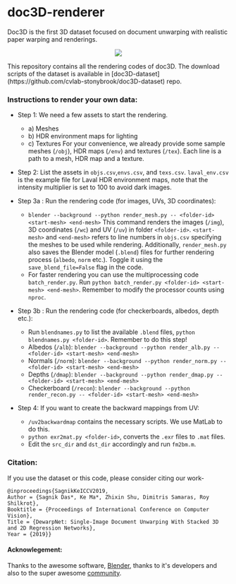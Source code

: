 
# doc3D-renderer
Doc3D is the first 3D dataset focused on document unwarping with realistic paper warping and renderings.
<p align="center">
  <img src="data.gif">
</p>
This repository contains all the rendering codes of doc3D. 
The download scripts of the dataset is available in [doc3D-dataset](https://github.com/cvlab-stonybrook/doc3D-dataset) repo. 

### Instructions to render your own data:
- Step 1: We need a few assets to start the rendering.
	- a) Meshes
	- b) HDR environment maps for lighting
	- c) Textures
For your convenience, we already provide some sample meshes (`/obj`), HDR maps (`/env`) and textures (`/tex`). Each line is a path to a mesh, HDR map  and a texture.

- Step 2: List the assets in `objs.csv`,`envs.csv`, and `texs.csv`. `laval_env.csv` is the example file for Laval HDR environment maps, note that the intensity multiplier is set to 100 to avoid dark images.  
- Step 3a : Run the rendering code (for images, UVs, 3D coordinates):
	- `blender --background --python render_mesh.py -- <folder-id> <start-mesh> <end-mesh>`
	This command renders the images (`/img`), 3D coordinates (`/wc`) and UV (`/uv`) in folder `<folder-id>`. `<start-mesh>` and `<end-mesh>` refers to line numbers in `objs.csv` specifying the meshes to be used while rendering.
	Additionally,  `render_mesh.py` also saves the Blender model (`.blend`) files for further rendering process (`albedo`, `norm` etc.). Toggle it using the `save_blend_file=False` flag in the code.
	- For faster rendering you can use the multiprocessing code `batch_render.py`. Run `python batch_render.py <folder-id> <start-mesh> <end-mesh>`. Remember to modify the processor counts using `nproc`.
- Step 3b : Run the rendering code (for checkerboards, albedos, depth etc.):
	- Run `blendnames.py` to list the available `.blend` files, `python blendnames.py <folder-id>`. Remember to do this step!
	- Albedos (`/alb`): `blender --background --python render_alb.py -- <folder-id> <start-mesh> <end-mesh>`
	- Normals (`/norm`): `blender --background --python render_norm.py -- <folder-id> <start-mesh> <end-mesh>`
	- Depths (`/dmap`): `blender --background --python render_dmap.py -- <folder-id> <start-mesh> <end-mesh>`
	- Checkerboard (`/recon`): `blender --background --python render_recon.py -- <folder-id> <start-mesh> <end-mesh>`
- Step 4: If you want to create the backward mappings from UV:
	- `/uv2backwardmap` contains the necessary scripts. We use MatLab to do this.
	- `python exr2mat.py <folder-id>`, converts the `.exr` files to `.mat` files.
	- Edit the `src_dir` and `dst_dir` accordingly and run `fm2bm.m`. 

### Citation:
If you use the dataset or this code, please consider citing our work-
```
@inproceedings{SagnikKeICCV2019, 
Author = {Sagnik Das*, Ke Ma*, Zhixin Shu, Dimitris Samaras, Roy Shilkrot}, 
Booktitle = {Proceedings of International Conference on Computer Vision}, 
Title = {DewarpNet: Single-Image Document Unwarping With Stacked 3D and 2D Regression Networks}, 
Year = {2019}}   
```
#### Acknowlegement: 
Thanks to the awesome software, [Blender](https://www.blender.org/), thanks to it's developers and also to the super awesome [community](https://blender.stackexchange.com/).

